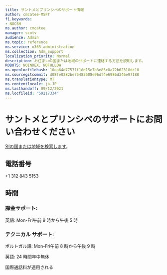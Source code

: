 ```yaml
---
title: サントメとプリンシペのサポート情報
author: cmcatee-MSFT
f1.keywords:
- NOCSH
ms.author: cmcatee
manager: scotv
audience: Admin
ms.topic: reference
ms.service: o365-administration
ms.collection: Adm_Support
localization_priority: Normal
description: お住まいの国または地域のサポートに連絡する方法を説明します。
ROBOTS: NOINDEX, NOFOLLOW
ms.openlocfilehash: 10ea64d77571f10d15e7b3e85c8a72b62318dc10
ms.sourcegitcommit: d08fe0282be75483608e96df4e6986d346e97180
ms.translationtype: MT
ms.contentlocale: ja-JP
ms.lasthandoff: 09/12/2021
ms.locfileid: "59217334"
---
```

# <a name="contact-support-for-sao-tome-and-principe"></a>サントメとプリンシペのサポートにお問い合わせください

[別の国または地域を検索します](../../business-video/get-help-support.md)。

## <a name="phone-number"></a>電話番号
+1 312 843 5153

## <a name="hours"></a>時間
### <a name="billing-support"></a>課金サポート:

英語: Mon-Fri午前 9 時から午後 5 時

### <a name="technical-support"></a>テクニカル サポート:

ポルトガル語: Mon-Fri午前 8 時から午後 9 時

英語: 24 時間年中無休

国際通話料が適用される
